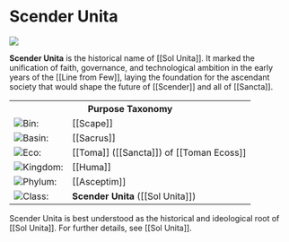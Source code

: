 <!-- wiki-header-section:start -->
# Scender Unita

<img src="wiki_images/Scender Unita.png"><i></i></img>

**Scender Unita** is the historical name of [[Sol Unita]]. It marked the unification of faith, governance, and technological ambition in the early years of the [[Line from Few]], laying the foundation for the ascendant society that would shape the future of [[Scender]] and all of [[Sancta]].

<!-- wiki-header-section:end -->

<!-- taxonomy-table-section:start -->
<div class="taxonomy-table">
  <table>
    <tr>
      <th colspan="3">Purpose Taxonomy</th>
    </tr>
    <tr>
      <td class="taxon-label"><img src="svg/bin.svg" class="taxon-icon">Bin:</td>
      <td class="taxon-content" colspan="2">[[Scape]]</td>
    </tr>
    <tr>
      <td class="taxon-label"><img src="svg/basin.svg" class="taxon-icon">Basin:</td>
      <td class="taxon-content" colspan="2">[[Sacrus]]</td>
    </tr>
    <tr>
      <td class="taxon-label"><img src="svg/eco.svg" class="taxon-icon">Eco:</td>
      <td class="taxon-content" colspan="2">[[Toma]] ([[Sancta]]) of [[Toman Ecoss]]</td>
    </tr>
    <tr>
      <td class="taxon-label"><img src="svg/kingdom.svg" class="taxon-icon">Kingdom:</td>
      <td class="taxon-content" colspan="2">[[Huma]]</td>
    </tr>
    <tr>
      <td class="taxon-label"><img src="svg/phylum.svg" class="taxon-icon">Phylum:</td>
      <td class="taxon-content" colspan="2">[[Asceptim]]</td>
    </tr>
    <tr>
      <td class="taxon-label"><img src="svg/class.svg" class="taxon-icon">Class:</td>
      <td class="taxon-content" colspan="2"><strong>Scender Unita</strong> ([[Sol Unita]])</td>
    </tr>
  </table>
</div>
<!-- taxonomy-table-section:end -->

Scender Unita is best understood as the historical and ideological root of [[Sol Unita]]. For further details, see [[Sol Unita]].
